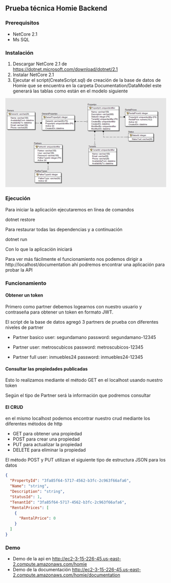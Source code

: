 ## Prueba técnica Homie Backend 

### Prerequisitos

- NetCore 2.1
- Ms SQL 

### Instalación 

1. Descargar NetCore 2.1 de https://dotnet.microsoft.com/download/dotnet/2.1
2. Instalar NetCore 2.1 
3. Ejecutar el script(CreateScript.sql) de creación de la base de datos de Homie que se encuentra en la carpeta Documentation/DataModel este generará las tablas como están en el modelo siguiente

![modelo de datos](https://raw.githubusercontent.com/LuigimonSoft/Homie-backend-test/master/Documentation/DataModel/HomieModel.png)

### Ejecución 

Para iniciar la aplicación ejecutaremos en línea de comandos 

dotnet restore 

Para restaurar todas las dependencias y a continuación 

dotnet run 


Con lo que la aplicación iniciará 

Para ver más fácilmente el funcionamiento nos podemos dirigir a http://localhost/documentation ahí podremos encontrar una aplicación para probar la API 


### Funcionamiento 
#### Obtener un token
Primero como partner debemos logearnos con nuestro usuario y contraseña para obtener un token en formato JWT.


El script de la base de datos agregó 3 partners de prueba con diferentes niveles de partner

+ Partner basico 
 user: segundamano password: segundamano-12345 

+ Partner 
 user: metroscubicos 
 password: metroscubicos-12345

+ Partner full 
 user: inmuebles24
 password: inmuebles24-12345

#### Consultar las propiedades publicadas

Esto lo realizamos mediante el método GET en el localhost usando nuestro token

Según el tipo de Partner será la información que podremos consultar

#### El CRUD 
en el mismo localhost podemos encontrar nuestro crud mediante los diferentes métodos de http

- GET para obtener una propiedad
- POST para crear una propiedad 
- PUT para actualizar la propiedad
- DELETE para eliminar la propiedad 

El método POST y PUT utilizan el siguiente tipo de estructura JSON para los datos

```json
{
  "PropertyId": "3fa85f64-5717-4562-b3fc-2c963f66afa6",
  "Name": "string",
  "Description": "string",
  "StatusId": 1,
  "TenantId": "3fa85f64-5717-4562-b3fc-2c963f66afa6",
  "RentalPrices": [
    {
      "RentalPrice": 0
    }
  ]
}
```

### Demo 

- Demo de la api en http://ec2-3-15-226-45.us-east-2.compute.amazonaws.com/homie
- Demo de la documentación http://ec2-3-15-226-45.us-east-2.compute.amazonaws.com/homie/documentation

